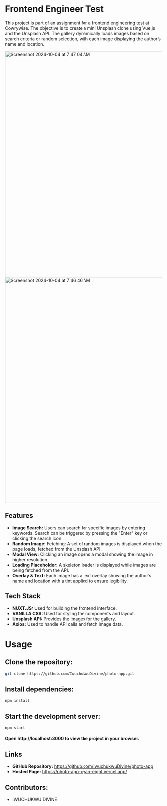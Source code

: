 # Frontend Engineer Test

This project is part of an assignment for a frontend engineering test at Cowrywise. The objective is to create a mini Unsplash clone using Vue.js and the Unsplash API. The gallery dynamically loads images based on search criteria or random selection, with each image displaying the author’s name and location.

<img width="728" alt="Screenshot 2024-10-04 at 7 47 04 AM" src="https://github.com/user-attachments/assets/d13bc0c2-9d11-43f5-9474-c35982e57f69">
<img width="728" alt="Screenshot 2024-10-04 at 7 46 46 AM" src="https://github.com/user-attachments/assets/64b7b11d-c9af-4e41-9187-6c6f4db4d94d">

## Features

- **Image Search:** Users can search for specific images by entering keywords. Search can be triggered by pressing the "Enter" key or clicking the search icon.
- **Random Image:** Fetching: A set of random images is displayed when the page loads, fetched from the Unsplash API.
- **Modal View:** Clicking an image opens a modal showing the image in higher resolution.
- **Loading Placeholder:** A skeleton loader is displayed while images are being fetched from the API.
- **Overlay & Text:** Each image has a text overlay showing the author’s name and location with a tint applied to ensure legibility.


## Tech Stack

- **NUXT.JS:** Used for building the frontend interface.
- **VANILLA CSS:** Used for styling the components and layout.
- **Unsplash API:** Provides the images for the gallery.
- **Axios:** Used to handle API calls and fetch image data.

# Usage

## Clone the repository:
```bash
git clone https://github.com/IwuchukwuDivine/photo-app.git
```
## Install dependencies:
```bash
npm install
```
## Start the development server:
```bash
npm start
```
#### Open http://localhost:3000 to view the project in your browser.


## Links 
- **GitHub Repository:** https://github.com/IwuchukwuDivine/photo-app
- **Hosted Page:** https://photo-app-cyan-eight.vercel.app/

## Contributors:
- IWUCHUKWU DIVINE
